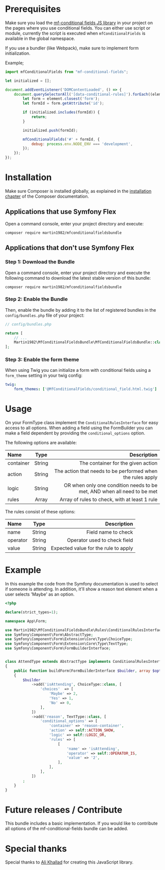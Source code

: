 Prerequisites
=============

Make sure you load the [mf-conditional fields JS library](https://github.com/bomsn/mf-conditional-fields) in your
project on the pages where you use conditional fields. You can either use script or module, currently
the script is executed when `mfConditionalFields` is available in the global namespace. 

If you use a bundler (like Webpack), make sure to implement form initialization.

Example;

```javascript
import mfConditionalFields from "mf-conditional-fields";

let initialized = [];

document.addEventListener('DOMContentLoaded', () => {
    document.querySelectorAll('[data-conditional-rules]').forEach((element) => {
        let form = element.closest('form');
        let formId = form.getAttribute('id');

        if (initialized.includes(formId)) {
            return;
        }

        initialized.push(formId);

        mfConditionalFields('#' + formId, {
            debug: process.env.NODE_ENV === 'development',
        });
    });
});
```

Installation
============

Make sure Composer is installed globally, as explained in the
[installation chapter](https://getcomposer.org/doc/00-intro.md)
of the Composer documentation.

Applications that use Symfony Flex
----------------------------------

Open a command console, enter your project directory and execute:

```console
composer require martin1982/mfconditionalfieldsbundle
```

Applications that don't use Symfony Flex
----------------------------------------

### Step 1: Download the Bundle

Open a command console, enter your project directory and execute the
following command to download the latest stable version of this bundle:

```console
composer require martin1982/mfconditionalfieldsbundle
```

### Step 2: Enable the Bundle

Then, enable the bundle by adding it to the list of registered bundles
in the `config/bundles.php` file of your project:

```php
// config/bundles.php

return [
    // ...
    Martin1982\MfConditionalFieldsBundle\MfConditionalFieldsBundle::class => ['all' => true],
];
```

### Step 3: Enable the form theme

When using Twig you can initialize a form with conditional fields using a `form_theme` setting in your twig config:

```yaml
twig:
    form_themes: ['@MfConditionalFields/conditional_field.html.twig']
```

Usage
=====

On your FormType class implement the `ConditionalRulesInterface` for easy access to all options. When adding a field
using the FormBuilder you can make a field dependent by providing the `conditional_options` option.

The following options are available:

| Name      |  Type  |                                                             Description |
|:----------|:------:|------------------------------------------------------------------------:|
| container | String |                                      The container for the given action |
| action    | String |              The action that needs to be performed when the rules apply |
| logic     | String | OR when only one condition needs to be met, AND when all need to be met |
| rules     | Array  |                           Array of rules to check, with at least 1 rule |

The rules consist of these options:

| Name     |  Type  |                          Description |
|:---------|:------:|-------------------------------------:|
| name     | String |                  Field name to check |
| operator | String |         Operator used to check field |
| value    | String | Expected value for the rule to apply |

Example
=======

In this example the code from the Symfony documentation is used to select if someone is attending. In addition, it'll 
show a reason text element when a user selects 'Maybe' as an option.

```php
<?php

declare(strict_types=1);

namespace App\Form;

use Martin1982\MfConditionalFieldsBundle\Rules\ConditionalRulesInterface;
use Symfony\Component\Form\AbstractType;
use Symfony\Component\Form\Extension\Core\Type\ChoiceType;
use Symfony\Component\Form\Extension\Core\Type\TextType;
use Symfony\Component\Form\FormBuilderInterface;


class AttendType extends AbstractType implements ConditionalRulesInterface
{
    public function buildForm(FormBuilderInterface $builder, array $options): void
    {
        $builder
            ->add('isAttending', ChoiceType::class, [
                'choices'  => [
                    'Maybe' => 2,
                    'Yes' => 1,
                    'No' => 0,
                ],
            ])
            ->add('reason', TextType::class, [
                'conditional_options' => [
                    'container' => 'reason-container',
                    'action' => self::ACTION_SHOW,
                    'logic' => self::LOGIC_OR,
                    'rules' => [
                        [
                            'name' => 'isAttending',
                            'operator' => self::OPERATOR_IS,
                            'value' => '2',
                        ],
                    ],
                ],
            ])
        ;    
    }
}

```

Future releases / Contribute
============================

This bundle includes a basic implementation. If you would like to contribute all options of the mf-conditional-fields
bundle can be added.

Special thanks
==============

Special thanks to [Ali Khallad](https://github.com/bomsn) for creating this JavaScript library.
